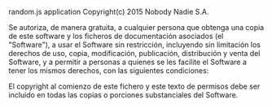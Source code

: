 random.js application
Copyright(c) 2015 Nobody Nadie S.A.

Se autoriza, de manera gratuita, a cualquier persona que obtenga una copia de este software y los ficheros de documentación asociados (el "Software"), a usar el Software sin restricción, incluyendo sin limitación los derechos de uso, copia, modificación, publicación, distribución y venta del Software, y a permitir a personas a quienes se les facilite el Software a tener los mismos derechos, con las siguientes condiciones:

El copyright al comienzo de este fichero y este texto de permisos debe ser incluido en todas las copias o porciones substanciales del Software. 
  

